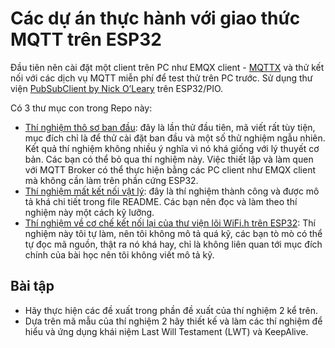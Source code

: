 # Các dự án thực hành với giao thức MQTT trên ESP32

Đầu tiên nên cài đặt một client trên PC như EMQX client - [MQTTX](https://mqttx.app/downloads) và thử kết nối với các dịch vụ MQTT miễn phí để test thử trên PC trước.
Sử dụng thư viện [PubSubClient by Nick O’Leary](https://github.com/knolleary/pubsubclient) trên ESP32/PIO.

Có 3 thư mục con trong Repo này:

- [Thí nghiệm thô sơ ban đầu](./QoS_Levels_Exp/): đây là lần thử đầu tiên, mã viết rất tùy tiện, mục đích chỉ là để thử cài đặt ban đầu và một số thử nghiệm ngẫu nhiên. Kết quả thí nghiệm không nhiều ý nghĩa vì nó khá giống với lý thuyết cơ bản. Các bạn có thể bỏ qua thí nghiệm này. Việc thiết lập và làm quen với MQTT Broker có thể thực hiện bằng các PC client như EMQX client mà không cần làm trên phần cứng ESP32. 
- [Thí nghiệm mất kết nối vật lý](./WiFi_Disconnect_QoS0_Publishing/): đây là thí nghiệm thành công và được mô tả khá chi tiết trong file README. Các bạn nên đọc và làm theo thí nghiệm này một cách kỹ lưỡng.
- [Thí nghiệm về cơ chế kết nối lại của thư viện lõi WiFi.h trên ESP32](./Wifi_Connect_Experiment/): Thí nghiệm này tôi tự làm, nên tôi không mô tả quá kỹ, các bạn tò mò có thể tự đọc mã nguồn, thật ra nó khá hay, chỉ là không liên quan tới mục đích chính của bài học nên tôi không viết mô tả kỹ.

## Bài tập 

- Hãy thực hiện các đề xuất trong phần đề xuất của thí nghiệm 2 kể trên. 
- Dựa trên mã mẫu của thí nghiệm 2 hãy thiết kế và làm các thí nghiệm để hiểu và ứng dụng khái niệm Last Will Testament (LWT) và KeepAlive.
